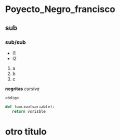 # Poyecto_Negro_francisco
## sub
### sub/sub

- l1
- l2

1. a
2. b
3. c

<!--
comentarios
aljshdkasjhdla
sdasdasd
asdasdas
dasdasd
asdasdasd
asd
-->

**negritas**
_cursiva_

`código`

```python
def funcion(variable):
   return vsrisble
```
# otro titulo
